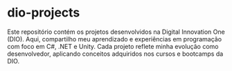 # dio-projects
Este repositório contém os projetos desenvolvidos na Digital Innovation One (DIO). Aqui, compartilho meu aprendizado e experiências em programação com foco em C#, .NET e Unity. Cada projeto reflete minha evolução como desenvolvedor, aplicando conceitos adquiridos nos cursos e bootcamps da DIO.
